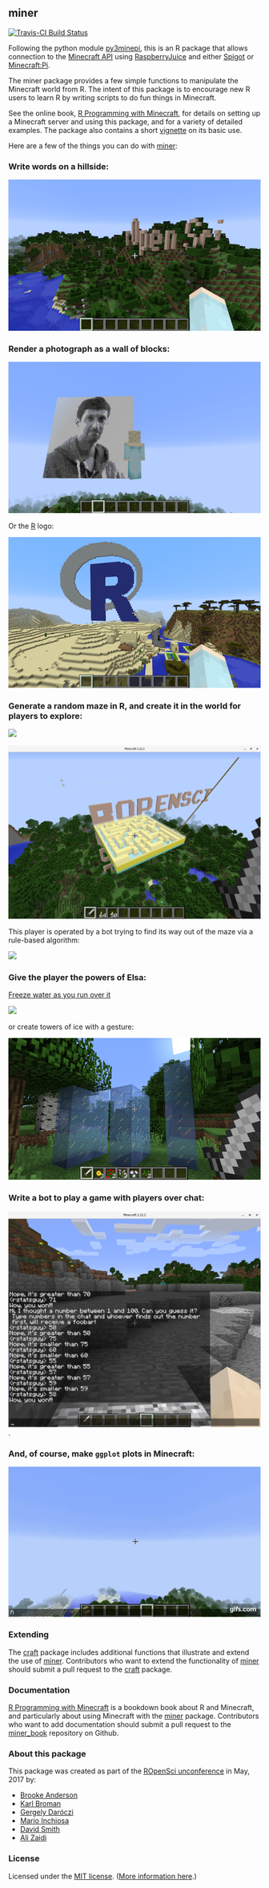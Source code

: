 ## miner

[![Travis-CI Build Status](https://travis-ci.org/ropenscilabs/miner.svg?branch=master)](https://travis-ci.org/ropenscilabs/miner)

Following the python module
[py3minepi](https://github.com/py3minepi/py3minepi), this is an R package that allows
connection to the
[Minecraft API](http://www.stuffaboutcode.com/p/minecraft-api-reference.html)
using [RaspberryJuice](https://dev.bukkit.org/projects/raspberryjuice)
and either [Spigot](https://www.spigotmc.org/) or
[Minecraft:Pi](https://minecraft.net/en-us/edition/pi/).

The miner package provides a few simple functions to manipulate the
Minecraft world from R. The intent of this package is to encourage new
R users to learn R by writing scripts to do fun things in Minecraft.

See the online book, [R Programming with
Minecraft](https://ROpenSciLabs.github.io/miner_book/), for details on
setting up a Minecraft server and using this package, and for a
variety of detailed examples. The package also contains a short
[vignette](vignettes/miner.Rmd) on its basic use.

Here are a few of the things you can do with
[miner](https://github.com/ropenscilabs/miner):

### Write words on a hillside:

![](figure/rOpenSci_sign.png)

### Render a photograph as a wall of blocks:

![](figure/karthik_minecraft.png)

Or the [R](https://www.r-project.org) logo:

![](figure/Rlogo_minecraft.png)

### Generate a random maze in R, and create it in the world for players to explore:

![](figure/maze.gif)

![](figure/maze-minecraft.png)

This player is operated by a bot trying to find its way out of the maze via a rule-based algorithm:

![](figure/maze_bot.gif)

### Give the player the powers of Elsa:

[Freeze water as you run over it](https://youtu.be/6gcRyuj0smg)

[![](figure/elsa-animated.gif)](https://www.youtube.com/watch?v=6gcRyuj0smg)

or create towers of ice with a gesture:

![](figure/ice_towers.png)

### Write a bot to play a game with players over chat:

![](figure/guessnum.png).


### And, of course, make `ggplot` plots in Minecraft:

[![](figure/ggplot.gif)](https://www.youtube.com/watch?v=zggCAYAfjXE)

### Extending

The [craft](https://github.com/ropenscilabs/craft) package includes additional functions that illustrate and extend the use of [miner](https://github.com/ropenscilabs/miner). Contributors who want to extend the functionality of [miner](https://github.com/ropenscilabs/miner) should submit a pull request to the [craft](https://github.com/ropenscilabs/craft) package.

### Documentation

[R Programming with Minecraft](https://ROpenSciLabs.github.io/miner_book/) is a bookdown book about R and Minecraft, and particularly about using Minecraft with the [miner](https://github.com/ropenscilabs/miner) package. Contributors who want to add documentation should submit a pull request to the [miner_book](https://github.com/ropenscilabs/miner_book) repository on Github.


### About this package

This package was created as part of the [ROpenSci unconference](http://unconf17.ropensci.org/)
in May, 2017 by:

* [Brooke Anderson](https://github.com/geanders)
* [Karl Broman](https://github.com/kbroman)
* [Gergely Daróczi](https://github.com/daroczig)
* [Mario Inchiosa](https://github.com/inchiosa)
* [David Smith](https://github.com/revodavid)
* [Ali Zaidi](https://github.com/akzaidi)

### License

Licensed under the [MIT license](https://cran.r-project.org/web/licenses/MIT). ([More information here](https://en.wikipedia.org/wiki/MIT_License).)
